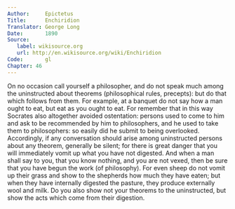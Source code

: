 ```yaml
---
Author:     Epictetus  
Title:      Enchiridion  
Translator: George Long  
Date:       1890  
Source:
   label: wikisource.org
   url: http://en.wikisource.org/wiki/Enchiridion
Code:       gl  
Chapter: 46
---
```


On no occasion call yourself a philosopher, and do not speak much among the
uninstructed about theorems (philosophical rules, precepts): but do that which
follows from them. For example, at a banquet do not say how a man ought to eat,
but eat as you ought to eat. For remember that in this way Socrates also
altogether avoided ostentation: persons used to come to him and ask to be
recommended by him to philosophers, and he used to take them to philosophers:
so easily did he submit to being overlooked. Accordingly, if any conversation
should arise among uninstructed persons about any theorem, generally be silent;
for there is great danger that you will immediately vomit up what you have not
digested. And when a man shall say to you, that you know nothing, and you are
not vexed, then be sure that you have begun the work (of philosophy). For even
sheep do not vomit up their grass and show to the shepherds how much they have
eaten; but when they have internally digested the pasture, they produce
externally wool and milk. Do you also show not your theorems to the
uninstructed, but show the acts which come from their digestion.


